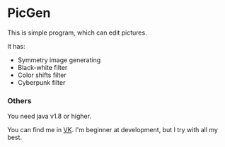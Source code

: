 # PicGen

This is simple program, which can edit pictures.

It has:
- Symmetry image generating
- Black-white filter
- Color shifts filter
- Cyberpunk filter

### Others

You need java v1.8 or higher.

You can find me in <a href="https://vk.com/vladikvasilyev">VK</a>.
I'm beginner at development, but I try with all my best.
